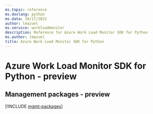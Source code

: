 ```yaml
---
ms.topic: reference
ms.devlang: python
ms.data: 10/17/2022
author: lmazuel
ms.service: workloadmonitor
description: Reference for Azure Work Load Monitor SDK for Python
ms.author: lmazuel
title: Azure Work Load Monitor SDK for Python
---
```

# Azure Work Load Monitor SDK for Python - preview

## Management packages - preview
[!INCLUDE [mgmt-packages](work-load-monitor-mgmt-index.md)]